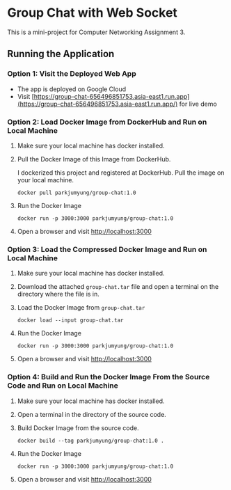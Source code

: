 # Group Chat with Web Socket

This is a mini-project for Computer Networking Assignment 3.

## Running the Application

### Option 1: Visit the Deployed Web App

- The app is deployed on Google Cloud
- Visit [https://group-chat-656496851753.asia-east1.run.app](https://group-chat-656496851753.asia-east1.run.app/) for live demo

### Option 2: Load Docker Image from DockerHub and Run on Local Machine

1. Make sure your local machine has docker installed.
2. Pull the Docker Image of this Image from DockerHub.

   I dockerized this project and registered at DockerHub. Pull the image on your local machine.

   `docker pull parkjumyung/group-chat:1.0`

3. Run the Docker Image

   `docker run -p 3000:3000 parkjumyung/group-chat:1.0`

4. Open a browser and visit [http://localhost:3000](http://localhost:3000/)

### Option 3: Load the Compressed Docker Image and Run on Local Machine

1. Make sure your local machine has docker installed.
2. Download the attached `group-chat.tar` file and open a terminal on the directory where the file is in.
3. Load the Docker Image from `group-chat.tar`

   `docker load --input group-chat.tar`

4. Run the Docker Image

   `docker run -p 3000:3000 parkjumyung/group-chat:1.0`

5. Open a browser and visit [http://localhost:3000](http://localhost:3000/)

### Option 4: Build and Run the Docker Image From the Source Code and Run on Local Machine

1. Make sure your local machine has docker installed.
2. Open a terminal in the directory of the source code.
3. Build Docker Image from the source code.

   `docker build --tag parkjumyung/group-chat:1.0 .`

4. Run the Docker Image

   `docker run -p 3000:3000 parkjumyung/group-chat:1.0`

5. Open a browser and visit [http://localhost:3000](http://localhost:3000/)

